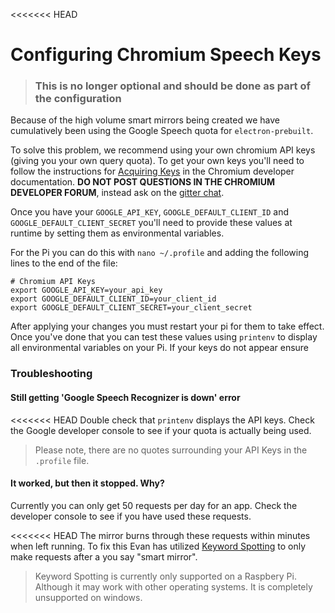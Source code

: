 <<<<<<< HEAD
# Configuring Chromium Speech Keys
>### This is no longer optional and should be done as part of the configuration

Because of the high volume smart mirrors being created we have cumulatively been using the Google Speech quota for `electron-prebuilt`.

To solve this problem, we recommend using your own chromium API keys (giving you your own query quota). To get your own keys you'll need to follow the instructions for [Acquiring Keys](https://www.chromium.org/developers/how-tos/api-keys) in the  Chromium developer documentation.
**DO NOT POST QUESTIONS IN THE CHROMIUM DEVELOPER FORUM**, instead ask on the [gitter chat](gitter.im/evancohen/smart-mirror).
 
 
Once you have your `GOOGLE_API_KEY`, `GOOGLE_DEFAULT_CLIENT_ID` and `GOOGLE_DEFAULT_CLIENT_SECRET` you'll need to provide these values at runtime by setting them as environmental variables.

For the Pi you can do this with `nano ~/.profile` and adding the following lines to the end of the file:

```
# Chromium API Keys
export GOOGLE_API_KEY=your_api_key
export GOOGLE_DEFAULT_CLIENT_ID=your_client_id
export GOOGLE_DEFAULT_CLIENT_SECRET=your_client_secret
```

After applying your changes you must restart your pi for them to take effect. Once you've done that you can test these values using `printenv` to display all environmental variables on your Pi. If your keys do not appear ensure 

### Troubleshooting

#### Still getting 'Google Speech Recognizer is down' error
<<<<<<< HEAD
Double check that `printenv` displays the API keys. Check the Google developer console to see if your quota is actually being used. 
>Please note, there are no quotes surrounding your API Keys in the `.profile` file.


#### It worked, but then it stopped. Why?
Currently you can only get 50 requests per day for an app. Check the developer console to see if you have used these requests.

<<<<<<< HEAD
The mirror burns through these requests within minutes when left running. To fix this Evan has utilized [Keyword Spotting](configure_the_mirror.md#speech) to only make requests after a you say "smart mirror". 
>Keyword Spotting is currently only supported on a Raspbery Pi. Although it may work with other operating systems. It is completely unsupported on windows.



